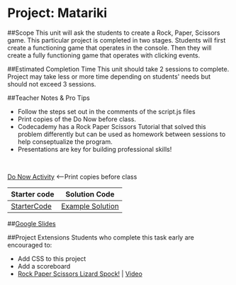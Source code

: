 # Project: Matariki

##Scope
This unit will ask the students to create a Rock, Paper, Scissors game. This particular project is completed in two stages. Students will first create a functioning game that operates in the console. Then they will create a fully functioning game that operates with clicking events. 

##Estimated Completion Time
This unit should take 2 sessions to complete. Project may take less or more time depending on students' needs but should not exceed 3 sessions.  

##Teacher Notes & Pro Tips

* Follow the steps set out in the comments of the script.js files
* Print copies of the Do Now before class. 
* Codecademy has a Rock Paper Scissors Tutorial that solved this problem differently but can be used as homework between sessions to help conseptualize the program.
* Presentations are key for building professional skills!

<br>

[Do Now Activity](doNow.md) <--Print copies before class

| Starter code | Solution Code |
|-------|-------|
| [StarterCode](https://github.com/ScriptEdcurriculum/rpsStarterCode)| [Example Solution](https://github.com/ScriptEdcurriculum/solutions2016/tree/master/year2/4-rockPaperScissors)|

##[Google Slides](https://docs.google.com/presentation/d/1Srin1A05uT-jCEj8PhyhRqlKlavs8klrwd07ojnsNQk/edit#slide=id.g135945ce02_0_222)

##Project Extensions
Students who complete this task early are encouraged to:

* Add CSS to this project
* Add a scoreboard
* [Rock Paper Scissors Lizard Spock!](http://bigbangtheory.wikia.com/wiki/Rock_Paper_Scissors_Lizard_Spock) | [Video](https://www.youtube.com/watch?v=iapcKVn7DdY)



